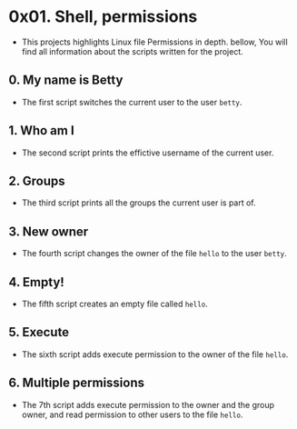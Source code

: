 # 0x01. Shell, permissions
- This projects highlights Linux file Permissions in depth. bellow, You will find all information about the scripts written for the project.

## 0. My name is Betty
- The first script switches the current user to the user `betty`.

## 1. Who am I 
- The second script prints the effictive username of the current user.

## 2. Groups
- The third script prints all the groups the current user is part of.

## 3. New owner
- The fourth script changes the owner of the file `hello` to the user `betty`. 

## 4. Empty!
- The fifth script creates an empty file called `hello`.

## 5. Execute 
- The sixth script adds execute permission to the owner of the file `hello`.

## 6. Multiple permissions
- The 7th script adds execute permission to the owner and the group owner, and read permission to other users to the file `hello`.

